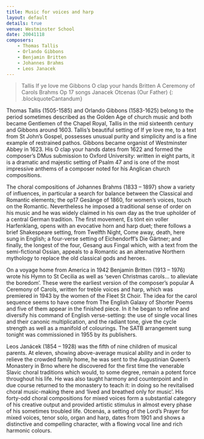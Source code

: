 ```yaml
---
title: Music for voices and harp
layout: default
details: true
venue: Westminster School
date: 20041118
composers:
    - Thomas Tallis
    - Orlando Gibbons
    - Benjamin Britten
    - Johannes Brahms
    - Leos Janacek
---
```

> Tallis If ye love me
> Gibbons O clap your hands
> Britten A Ceremony of Carols
> Brahms Op 17 songs
> Janacek Otcenas (Our Father)
{: .blockquoteCantandum}

Thomas Tallis (1505-1585) and Orlando Gibbons (1583-1625) belong to the period sometimes described as the Golden Age of church music and both became Gentlemen of the Chapel Royal, Tallis in the mid sixteenth century and Gibbons around 1603.  Tallis’s beautiful setting of If ye love me, to a text from St John’s Gospel, possesses unusual purity and simplicity and is a fine example of restrained pathos.   Gibbons became organist of Westminster Abbey in 1623.  His O clap your hands dates from 1622 and formed the composer’s DMus submission to Oxford University: written in eight parts, it is a dramatic and majestic setting of Psalm 47 and is one of the most impressive anthems of a composer noted for his Anglican church compositions.

The choral compositions of Johannes Brahms (1833 – 1897) show a variety of influences, in particular a search for balance between the Classical and Romantic elements; the op17 Gesänge of 1860, for women’s voices, touch on the Romantic.  Nevertheless he imposed a traditional sense of order on his music and he was widely claimed in his own day as the true upholder of a central German tradition.  The first movement, Es tönt ein voller Harfenklang, opens with an evocative horn and harp duet; there follows a brief Shakespeare setting, from Twelfth Night, Come away, death, here sung in English; a four-verse setting of Eichendorff’s Die Gärtner; and finally, the longest of the four, Gesang aus Fingal which, with a text from the semi-fictional Ossian, appeals to a Romantic as an alternative Northern mythology to replace the old classical gods and heroes.

On a voyage home from America in 1942 Benjamin Britten (1913 – 1976) wrote his Hymn to St Cecilia as well as ‘seven Christmas carols… to alleviate the boredom’.  These were the earliest version of the composer’s popular A Ceremony of Carols, written for treble voices and harp, which was premiered in 1943 by the women of the Fleet St Choir.  The idea for the carol sequence seems to have come from The English Galaxy of Shorter Poems and five of them appear in the finished piece.  In it he began to refine and diversify his command of English verse-setting: the use of single vocal lines and their canonic multiplication, and the radiant tone, give the cycle strength as well as a manifold of colourings.  The SATB arrangement sung tonight was commissioned in 1955 by its publishers.

Leos Janácek (1854 – 1928) was the fifth of nine children of musical parents.  At eleven, showing above-average musical ability and in order to relieve the crowded family home, he was sent to the Augustinian Queen’s Monastery in Brno where he discovered for the first time the venerable Slavic choral traditions which would, to some degree, remain a potent force throughout his life.  He was also taught harmony and counterpoint and in due course returned to the monastery to teach it: in doing so he revitalised choral music-making there and ‘lived and breathed only for music’.  His forty-odd choral compositions for mixed voices form a substantial category of his creative output and provided artistic stimulus in almost every phase of his sometimes troubled life.  Otcenás, a setting of the Lord’s Prayer for mixed voices, tenor solo, organ and harp, dates from 1901 and shows a distinctive and compelling character, with a flowing vocal line and rich harmonic colours.
